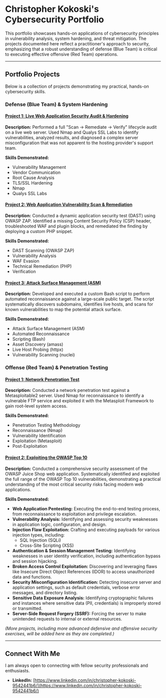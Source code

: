 # Christopher Kokoski's Cybersecurity Portfolio

This portfolio showcases hands-on applications of cybersecurity principles in vulnerability analysis, system hardening, and threat mitigation. The projects documented here reflect a practitioner's approach to security, emphasizing that a robust understanding of defense (Blue Team) is critical to executing effective offensive (Red Team) operations.

---

## Portfolio Projects
Below is a collection of projects demonstrating my practical, hands-on cybersecurity skills.

### Defense (Blue Team) & System Hardening

#### [Project 1: Live Web Application Security Audit & Hardening](blue-team/01-webapp-audit/README.md)
**Description:** Performed a full "Scan -> Remediate -> Verify" lifecycle audit on a live web server. Used Nmap and Qualys SSL Labs to identify vulnerabilities, analyzed results, and diagnosed a complex server misconfiguration that was not apparent to the hosting provider's support team.

**Skills Demonstrated:**
* Vulnerability Management
* Vendor Communication
* Root Cause Analysis
* TLS/SSL Hardening
* Nmap
* Qualys SSL Labs

#### [Project 2: Web Application Vulnerability Scan & Remediation](blue-team/02-webapp-vulnerability-scan/README.md)

**Description:** Conducted a dynamic application security test (DAST) using OWASP ZAP. Identified a missing Content Security Policy (CSP) header, troubleshooted WAF and plugin blocks, and remediated the finding by deploying a custom PHP snippet.

**Skills Demonstrated:**
* DAST Scanning (OWASP ZAP)
* Vulnerability Analysis
* WAF Evasion
* Technical Remediation (PHP)
* Verification

#### [Project 3: Attack Surface Management (ASM)](blue-team/03-attack-surface-management/README.md)

**Description:** Developed and executed a custom Bash script to perform automated reconnaissance against a large-scale public target. The script systematically discovers subdomains, identifies live hosts, and scans for known vulnerabilities to map the potential attack surface.

**Skills Demonstrated:**
* Attack Surface Management (ASM)
* Automated Reconnaissance
* Scripting (Bash)
* Asset Discovery (amass)
* Live Host Probing (httpx)
* Vulnerability Scanning (nuclei)

### Offense (Red Team) & Penetration Testing

#### [Project 1: Network Penetration Test](red-team/01-network-penetration-test/README.md)

**Description:** Conducted a network penetration test against a Metasploitable2 server. Used Nmap for reconnaissance to identify a vulnerable FTP service and exploited it with the Metasploit Framework to gain root-level system access.

**Skills Demonstrated:**
- Penetration Testing Methodology
- Reconnaissance (Nmap)
- Vulnerability Identification
- Exploitation (Metasploit)
- Post-Exploitation

#### [Project 2: Exploiting the OWASP Top 10](https://github.com/Ckokoski/cybersecurity-portfolio/blob/main/red-team/02-OWASP-Top-10-Exploitations/README.md)

**Description:** Conducted a comprehensive security assessment of the OWASP Juice Shop web application. Systematically identified and exploited the full range of the OWASP Top 10 vulnerabilities, demonstrating a practical understanding of the most critical security risks facing modern web applications.

**Skills Demonstrated:**
 - **Web Application Pentesting:** Executing the end-to-end testing process, from reconnaissance to exploitation and privilege escalation.
- **Vulnerability Analysis:** Identifying and assessing security weaknesses in application logic, configuration, and design.
- **Injection Flaw Exploitation:** Crafting and executing payloads for various injection types, including:
  - SQL Injection (SQLi)
  - Cross-Site Scripting (XSS)
- **Authentication & Session Management Testing:** Identifying weaknesses in user identity verification, including authentication bypass and session hijacking.
- **Broken Access Control Exploitation:** Discovering and leveraging flaws like Insecure Direct Object References (IDOR) to access unauthorized data and functions.
- **Security Misconfiguration Identification:** Detecting insecure server and application settings, such as default credentials, verbose error messages, and directory listing.
- **Sensitive Data Exposure Analysis:** Identifying cryptographic failures and instances where sensitive data (PII, credentials) is improperly stored or transmitted.
- **Server-Side Request Forgery (SSRF):** Forcing the server to make unintended requests to internal or external resources.

*(More projects, including more advanced defensive and offensive security exercises, will be added here as they are completed.)*

---

## Connect With Me
I am always open to connecting with fellow security professionals and enthusiasts.

- **LinkedIn:** [https://www.linkedin.com/in/christopher-kokoski-9542441b6/](https://www.linkedin.com/in/christopher-kokoski-9542441b6/)
